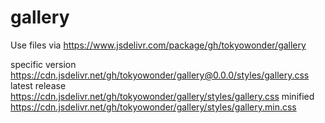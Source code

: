 # gallery
Use files via 
https://www.jsdelivr.com/package/gh/tokyowonder/gallery

specific version https://cdn.jsdelivr.net/gh/tokyowonder/gallery@0.0.0/styles/gallery.css
latest release https://cdn.jsdelivr.net/gh/tokyowonder/gallery/styles/gallery.css
minified https://cdn.jsdelivr.net/gh/tokyowonder/gallery/styles/gallery.min.css
